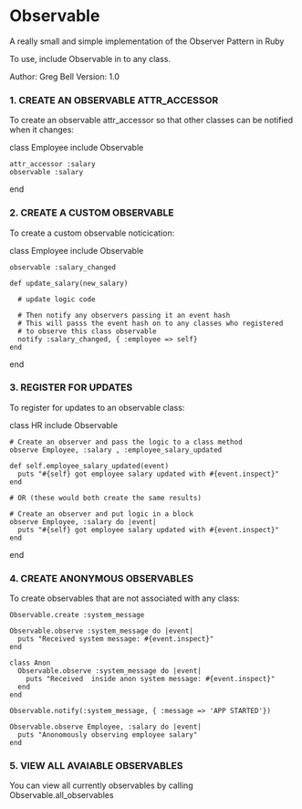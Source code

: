 Observable
==========

A really small and simple implementation of the Observer Pattern in Ruby

To use, include Observable in to any class.

Author:		Greg Bell
Version:	1.0

### 1. CREATE AN OBSERVABLE ATTR_ACCESSOR

To create an observable attr_accessor so that other classes can be notified
when it changes:
  
  class Employee
    include Observable

    attr_accessor :salary
    observable :salary

  end


### 2. CREATE A CUSTOM OBSERVABLE

To create a custom observable noticication:

  class Employee
    include Observable

    observable :salary_changed
    
    def update_salary(new_salary)
      
      # update logic code
      
      # Then notify any observers passing it an event hash
      # This will passs the event hash on to any classes who registered
      # to observe this class observable
      notify :salary_changed, { :employee => self}
    end

  end


### 3. REGISTER FOR UPDATES

To register for updates to an observable class:

  class HR
    include Observable
    
    # Create an observer and pass the logic to a class method
    observe Employee, :salary , :employee_salary_updated
    
    def self.employee_salary_updated(event)
      puts "#{self} got employee salary updated with #{event.inspect}"
    end

    # OR (these would both create the same results)
    
    # Create an observer and put logic in a block
    observe Employee, :salary do |event|
      puts "#{self} got employee salary updated with #{event.inspect}"
    end
    
  end


### 4. CREATE ANONYMOUS OBSERVABLES

To create observables that are not associated with any class:

	Observable.create :system_message

	Observable.observe :system_message do |event|
	  puts "Received system message: #{event.inspect}"
	end

	class Anon
	  Observable.observe :system_message do |event|
	    puts "Received  inside anon system message: #{event.inspect}"
	  end
	end

	Observable.notify(:system_message, { :message => 'APP STARTED'})

	Observable.observe Employee, :salary do |event|
	  puts "Anonomously observing employee salary"
	end


### 5. VIEW ALL AVAIABLE OBSERVABLES

You can view all currently observables by calling Observable.all_observables


